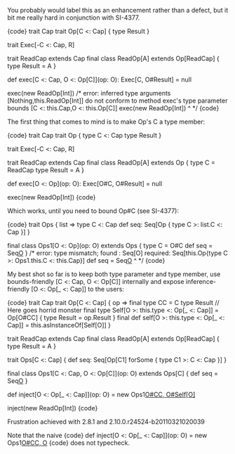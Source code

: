 You probably would label this as an enhancement rather than a defect, but it bit me really hard in conjunction with SI-4377.

{code}
trait Cap
trait Op[C <: Cap] {
  type Result
}

trait Exec[-C <: Cap, R]

trait ReadCap extends Cap
final class ReadOp[A] extends Op[ReadCap] {
  type Result = A
}

def exec[C <: Cap, O <: Op[C]](op: O): Exec[C, O#Result] = null

exec(new ReadOp[Int])
/*
error: inferred type arguments [Nothing,this.ReadOp[Int]] do not conform to method exec's type parameter bounds [C <: this.Cap,O <: this.Op[C]]
exec(new ReadOp[Int])
^
*/
{code}

The first thing that comes to mind is to make Op's C a type member:

{code}
trait Cap
trait Op {
  type C <: Cap
  type Result
}

trait Exec[-C <: Cap, R]

trait ReadCap extends Cap
final class ReadOp[A] extends Op {
  type C = ReadCap
  type Result = A
}

def exec[O <: Op](op: O): Exec[O#C, O#Result] = null

exec(new ReadOp[Int])
{code}

Which works, until you need to bound Op#C (see SI-4377):

{code}
trait Ops { list =>
  type C <: Cap
  def seq: Seq[Op { type C >: list.C <: Cap }]
}

final class Ops1[O <: Op](op: O) extends Ops {
  type C = O#C
  def seq = Seq[O](op)
}
/*
error: type mismatch;
 found   : Seq[O]
 required: Seq[this.Op{type C >: Ops1.this.C <: this.Cap}]
  def seq = Seq[O](op)
                  ^
*/
{code}

My best shot so far is to keep both type parameter and type member, use bounds-friendly [C <: Cap, O <: Op[C]] internally and expose inference-friendly [O <: Op[_ <: Cap]] to the users:

{code}
trait Cap
trait Op[C <: Cap] { op =>
  final type CC = C
  type Result
  // Here goes horrid monster
  final type Self[O >: this.type <: Op[_ <: Cap]] =
    Op[O#CC] { type Result = op.Result }
  final def self[O >: this.type <: Op[_ <: Cap]] =
    this.asInstanceOf[Self[O]]
}

trait ReadCap extends Cap
final class ReadOp[A] extends Op[ReadCap] {
  type Result = A
}

trait Ops[C <: Cap] {
  def seq: Seq[Op[C1] forSome { type C1 >: C <: Cap }]
}

final class Ops1[C <: Cap, O <: Op[C]](op: O) extends Ops[C] {
  def seq = Seq[O](op)
}

def inject[O <: Op[_ <: Cap]](op: O) =
  new Ops1[O#CC, O#Self[O]](op.self[O])

inject(new ReadOp[Int])
{code}

Frustration achieved with 2.8.1 and 2.10.0.r24524-b20110321020039

Note that the naive
{code}
def inject[O <: Op[_ <: Cap]](op: O) =
  new Ops1[O#CC, O](op)
{code}
does not typecheck.

